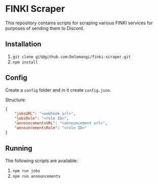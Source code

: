 # FINKI Scraper

This repository contains scripts for scraping various FINKI services for purposes of sending them to Discord.

## Installation

1. `git clone git@github.com:Delemangi/finki-scraper.git`
2. `npm install`

## Config

Create a `config` folder and in it create `config.json`.

Structure:

```json
{
    "jobsURL": "<webhook url>",
    "jobsRole": "<role ID>",
    "announcementsURL": "<announcement url>",
    "announcementsRole": "<role ID>"
}
```

## Running

The following scripts are available:

1. `npm run jobs`
2. `npm run announcements`
